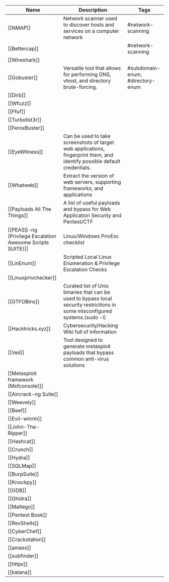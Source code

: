 
| **Name**                                                  | **Description**                                                                                                              | Tags                             |
| --------------------------------------------------------- | ---------------------------------------------------------------------------------------------------------------------------- | -------------------------------- |
| [[NMAP]]                                                  | Network scanner used to discover hosts and services on a computer network                                                    | #network-scanning                |
| [[Bettercap]]                                             |                                                                                                                              | #network-scanning                |
| [[Wireshark]]                                             |                                                                                                                              |                                  |
| [[Gobuster]]                                              | Versatile tool that allows for performing DNS, vhost, and directory brute-forcing.                                           | #subdomain-enum, #directory-enum |
| [[Dirb]]                                                  |                                                                                                                              |                                  |
| [[Wfuzz]]                                                 |                                                                                                                              |                                  |
| [[Ffuf]]                                                  |                                                                                                                              |                                  |
| [[Turbolist3r]]                                           |                                                                                                                              |                                  |
| [[FeroxBuster]]                                           |                                                                                                                              |                                  |
| [[EyeWitness]]                                            | Can be used to take screenshots of target web applications, fingerprint them, and identify possible default credentials.     |                                  |
| [[Whatweb]]                                               | Extract the version of web servers, supporting frameworks, and applications                                                  |                                  |
| [[Payloads All The Things]]                               | A list of useful payloads and bypass for Web Application Security and Pentest/CTF                                            |                                  |
| [[PEASS-ng (Privilege Escalation Awesome Scripts SUITE)]] | Linux/Windows PrivEsc checklist                                                                                              |                                  |
| [[LinEnum]]                                               | Scripted Local Linux Enumeration & Privilege Escalation Checks                                                               |                                  |
| [[Linuxprivchecker]]                                      |                                                                                                                              |                                  |
| [[GTFOBins]]                                              | Curated list of Unix binaries that can be used to bypass local security restrictions in some misconfigured systems.(sudo -l) |                                  |
| [[Hacktricks.xyz]]                                        | Cybersecurity/Hacking Wiki full of information                                                                               |                                  |
| [[Veil]]                                                  | Tool designed to generate metasploit payloads that bypass common anti-virus solutions                                        |                                  |
| [[Metasploit framework (Msfconsole)]]                     |                                                                                                                              |                                  |
| [[Aircrack-ng Suite]]                                     |                                                                                                                              |                                  |
| [[Weevely]]                                               |                                                                                                                              |                                  |
| [[Beef]]                                                  |                                                                                                                              |                                  |
| [[Evil-winrm]]                                            |                                                                                                                              |                                  |
| [[John-The-Ripper]]                                       |                                                                                                                              |                                  |
| [[Hashcat]]                                               |                                                                                                                              |                                  |
| [[Crunch]]                                                |                                                                                                                              |                                  |
| [[Hydra]]                                                 |                                                                                                                              |                                  |
| [[SQLMap]]                                                |                                                                                                                              |                                  |
| [[BurpSuite]]                                             |                                                                                                                              |                                  |
| [[Knockpy]]                                               |                                                                                                                              |                                  |
| [[GDB]]                                                   |                                                                                                                              |                                  |
| [[Ghidra]]                                                |                                                                                                                              |                                  |
| [[Maltego]]                                               |                                                                                                                              |                                  |
| [[Pentest Book]]                                          |                                                                                                                              |                                  |
| [[RevShells]]                                             |                                                                                                                              |                                  |
| [[CyberChef]]                                             |                                                                                                                              |                                  |
| [[Crackstation]]                                          |                                                                                                                              |                                  |
| [[amass]]                                                 |                                                                                                                              |                                  |
| [[subfinder]]                                             |                                                                                                                              |                                  |
| [[httpx]]                                                 |                                                                                                                              |                                  |
| [[katana]]                                                |                                                                                                                              |                                  |
